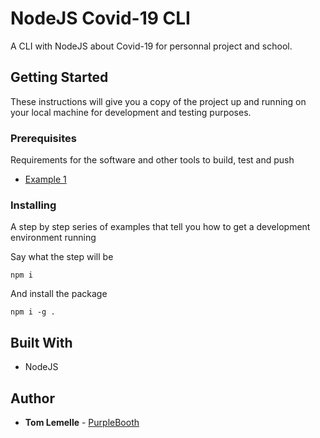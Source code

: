 # NodeJS Covid-19 CLI

A CLI with NodeJS about Covid-19 for personnal project and school.

## Getting Started

These instructions will give you a copy of the project up and running on
your local machine for development and testing purposes.

### Prerequisites

Requirements for the software and other tools to build, test and push 
- [Example 1](https://nodejs.org/en/)

### Installing

A step by step series of examples that tell you how to get a development
environment running

Say what the step will be

    npm i

And install the package

    npm i -g .

## Built With

  - NodeJS

## Author

  - **Tom Lemelle** -
    [PurpleBooth](https://github.com/TomLemelle)
